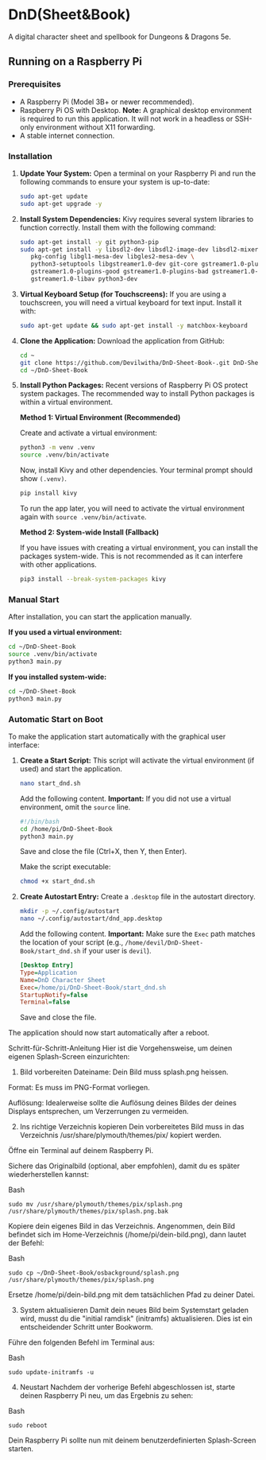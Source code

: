 # DnD(Sheet&Book)

A digital character sheet and spellbook for Dungeons & Dragons 5e.

## Running on a Raspberry Pi

### Prerequisites

- A Raspberry Pi (Model 3B+ or newer recommended).
- Raspberry Pi OS with Desktop. **Note:** A graphical desktop environment is required to run this application. It will not work in a headless or SSH-only environment without X11 forwarding.
- A stable internet connection.

### Installation

1.  **Update Your System:**
    Open a terminal on your Raspberry Pi and run the following commands to ensure your system is up-to-date:
    ```bash
    sudo apt-get update
    sudo apt-get upgrade -y
    ```

2.  **Install System Dependencies:**
    Kivy requires several system libraries to function correctly. Install them with the following command:
    ```bash
    sudo apt-get install -y git python3-pip
    sudo apt-get install -y libsdl2-dev libsdl2-image-dev libsdl2-mixer-dev libsdl2-ttf-dev \
       pkg-config libgl1-mesa-dev libgles2-mesa-dev \
       python3-setuptools libgstreamer1.0-dev git-core gstreamer1.0-plugins-base \
       gstreamer1.0-plugins-good gstreamer1.0-plugins-bad gstreamer1.0-plugins-ugly \
       gstreamer1.0-libav python3-dev
    ```

3.  **Virtual Keyboard Setup (for Touchscreens):**
    If you are using a touchscreen, you will need a virtual keyboard for text input. Install it with:
    ```bash
    sudo apt-get update && sudo apt-get install -y matchbox-keyboard
    ```

4.  **Clone the Application:**
    Download the application from GitHub:
    ```bash
    cd ~
    git clone https://github.com/Devilwitha/DnD-Sheet-Book-.git DnD-Sheet-Book
    cd ~/DnD-Sheet-Book
    ```

5.  **Install Python Packages:**
    Recent versions of Raspberry Pi OS protect system packages. The recommended way to install Python packages is within a virtual environment.

    **Method 1: Virtual Environment (Recommended)**
    
    Create and activate a virtual environment:
    ```bash
    python3 -m venv .venv
    source .venv/bin/activate
    ```
    Now, install Kivy and other dependencies. Your terminal prompt should show `(.venv)`.
    ```bash
    pip install kivy
    ```
    To run the app later, you will need to activate the virtual environment again with `source .venv/bin/activate`.

    **Method 2: System-wide Install (Fallback)**

    If you have issues with creating a virtual environment, you can install the packages system-wide. This is not recommended as it can interfere with other applications.
    ```bash
    pip3 install --break-system-packages kivy
    ```

### Manual Start

After installation, you can start the application manually.

**If you used a virtual environment:**
```bash
cd ~/DnD-Sheet-Book
source .venv/bin/activate
python3 main.py
```

**If you installed system-wide:**
```bash
cd ~/DnD-Sheet-Book
python3 main.py
```

### Automatic Start on Boot

To make the application start automatically with the graphical user interface:

1.  **Create a Start Script:**
    This script will activate the virtual environment (if used) and start the application.
    ```bash
    nano start_dnd.sh
    ```
    Add the following content. **Important:** If you did not use a virtual environment, omit the `source` line.
    ```bash
    #!/bin/bash
    cd /home/pi/DnD-Sheet-Book
    python3 main.py
    ```
    Save and close the file (Ctrl+X, then Y, then Enter).

    Make the script executable:
    ```bash
    chmod +x start_dnd.sh
    ```

2.  **Create Autostart Entry:**
    Create a `.desktop` file in the autostart directory.
    ```bash
    mkdir -p ~/.config/autostart
    nano ~/.config/autostart/dnd_app.desktop
    ```
    Add the following content. **Important:** Make sure the `Exec` path matches the location of your script (e.g., `/home/devil/DnD-Sheet-Book/start_dnd.sh` if your user is `devil`).
    ```ini
    [Desktop Entry]
    Type=Application
    Name=DnD Character Sheet
    Exec=/home/pi/DnD-Sheet-Book/start_dnd.sh
    StartupNotify=false
    Terminal=false
    ```
    Save and close the file.

The application should now start automatically after a reboot.




Schritt-für-Schritt-Anleitung
Hier ist die Vorgehensweise, um deinen eigenen Splash-Screen einzurichten:

1. Bild vorbereiten
Dateiname: Dein Bild muss splash.png heissen.

Format: Es muss im PNG-Format vorliegen.

Auflösung: Idealerweise sollte die Auflösung deines Bildes der deines Displays entsprechen, um Verzerrungen zu vermeiden.

2. Ins richtige Verzeichnis kopieren
Dein vorbereitetes Bild muss in das Verzeichnis /usr/share/plymouth/themes/pix/ kopiert werden.

Öffne ein Terminal auf deinem Raspberry Pi.

Sichere das Originalbild (optional, aber empfohlen), damit du es später wiederherstellen kannst:

Bash
```
sudo mv /usr/share/plymouth/themes/pix/splash.png /usr/share/plymouth/themes/pix/splash.png.bak
```
Kopiere dein eigenes Bild in das Verzeichnis. Angenommen, dein Bild befindet sich im Home-Verzeichnis (/home/pi/dein-bild.png), dann lautet der Befehl:

Bash
```
sudo cp ~/DnD-Sheet-Book/osbackground/splash.png /usr/share/plymouth/themes/pix/splash.png
```
Ersetze /home/pi/dein-bild.png mit dem tatsächlichen Pfad zu deiner Datei.

3. System aktualisieren
Damit dein neues Bild beim Systemstart geladen wird, musst du die "initial ramdisk" (initramfs) aktualisieren. Dies ist ein entscheidender Schritt unter Bookworm.

Führe den folgenden Befehl im Terminal aus:

Bash
```
sudo update-initramfs -u
```
4. Neustart
Nachdem der vorherige Befehl abgeschlossen ist, starte deinen Raspberry Pi neu, um das Ergebnis zu sehen:

Bash
```
sudo reboot
```
Dein Raspberry Pi sollte nun mit deinem benutzerdefinierten Splash-Screen starten.
